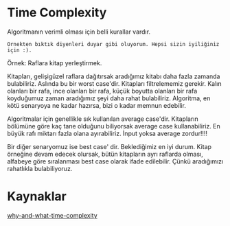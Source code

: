 # Time Complexity

Algoritmanın verimli olması için belli kurallar vardır.

    Örnekten bıktık diyenleri duyar gibi oluyorum. Hepsi sizin iyiliğiniz için :).

Örnek: Raflara kitap yerleştirmek.

Kitapları, gelişigüzel raflara dağıtırsak aradığımız kitabı daha fazla zamanda bulabiliriz. Aslında bu bir worst case'dir. Kitapları filtrelememiz gerekir. Kalın olanları bir rafa, ince olanları bir rafa, küçük boyutta olanları bir rafa koyduğumuz zaman aradığımız şeyi daha rahat bulabiliriz. Algoritma, en kötü senaryoya ne kadar hazırsa, bizi o kadar memnun edebilir.

Algoritmalar için genellikle sık kullanılan average case'dir. Kitapların bölümüne göre kaç tane olduğunu biliyorsak average case kullanabiliriz. En büyük rafı miktarı fazla olana ayırabiliriz. İnput yoksa average zordur!!!!

Bir diğer senaryomuz ise best case' dir. Beklediğimiz en iyi durum. Kitap örneğine devam edecek olursak, bütün kitapların ayrı raflarda olması, alfabeye göre sıralanması best case olarak ifade edilebilir. Çünkü aradığımızı rahatlıkla bulabiliyoruz.

# Kaynaklar

[why-and-what-time-complexity](https://www.mygreatlearning.com/blog/why-is-time-complexity-essential/)
